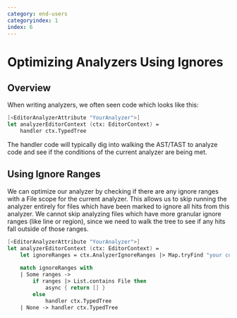 ```yaml
---
category: end-users
categoryindex: 1
index: 6
---
```


# Optimizing Analyzers Using Ignores

## Overview

When writing analyzers, we often seen code which looks like this:

```fsharp
[<EditorAnalyzerAttribute "YourAnalyzer">]
let analyzerEditorContext (ctx: EditorContext) =
    handler ctx.TypedTree
```

The handler code will typically dig into walking the AST/TAST to analyze code and see if the conditions of the current analyzer are being met.

## Using Ignore Ranges

We can optimize our analyzer by checking if there are any ignore ranges with a File scope for the current analyzer. This allows us to skip running the analyzer entirely for files which have been marked to ignore all hits from this analyzer. We cannot skip analyzing files which have more granular ignore ranges (like line or region), since we need to walk the tree to see if any hits fall outside of those ranges.

```fsharp
[<EditorAnalyzerAttribute "YourAnalyzer">]
let analyzerEditorContext (ctx: EditorContext) =
    let ignoreRanges = ctx.AnalyzerIgnoreRanges |> Map.tryFind "your code here"
    
    match ignoreRanges with
    | Some ranges -> 
        if ranges |> List.contains File then
            async { return [] }
        else
            handler ctx.TypedTree
    | None -> handler ctx.TypedTree
```

